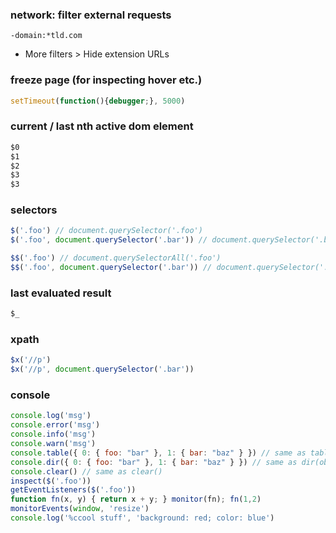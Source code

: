 ### network: filter external requests
```
-domain:*tld.com
```
+ More filters > Hide extension URLs

### freeze page (for inspecting hover etc.)

```js
setTimeout(function(){debugger;}, 5000)
```

### current / last nth active dom element
```js
$0
$1
$2
$3
$3
```

### selectors
```js
$('.foo') // document.querySelector('.foo')
$('.foo', document.querySelector('.bar')) // document.querySelector('.bar').querySelector('.foo')

$$('.foo') // document.querySelectorAll('.foo')
$$('.foo', document.querySelector('.bar')) // document.querySelector('.bar').querySelectorAll('.foo')
```

### last evaluated result
```js
$_
```

### xpath
```js
$x('//p')
$x('//p', document.querySelector('.bar'))
```

### console
```js
console.log('msg')
console.error('msg')
console.info('msg')
console.warn('msg')
console.table({ 0: { foo: "bar" }, 1: { bar: "baz" } }) // same as table() 
console.dir({ 0: { foo: "bar" }, 1: { bar: "baz" } }) // same as dir(obj)
console.clear() // same as clear()
inspect($('.foo'))
getEventListeners($('.foo'))
function fn(x, y) { return x + y; } monitor(fn); fn(1,2)
monitorEvents(window, 'resize')
console.log('%ccool stuff', 'background: red; color: blue')
```   